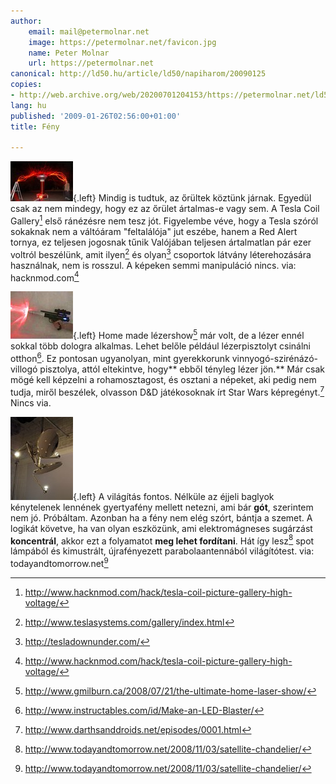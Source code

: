 ```yaml
---
author:
    email: mail@petermolnar.net
    image: https://petermolnar.net/favicon.jpg
    name: Peter Molnar
    url: https://petermolnar.net
canonical: http://ld50.hu/article/ld50/napiharom/20090125
copies:
- http://web.archive.org/web/20200701204153/https://petermolnar.net/ld50/napiharom-20090125/
lang: hu
published: '2009-01-26T02:56:00+01:00'
title: Fény

---
```


![tesla](tesla.jpg){.left} Mindig is tudtuk, az őrültek köztünk járnak.
Egyedül csak az nem mindegy, hogy ez az őrület ártalmas-e vagy sem. A
Tesla Coil Gallery[^1] első ránézésre nem tesz jót. Figyelembe véve,
hogy a Tesla szóról sokaknak nem a váltóáram "feltalálója" jut eszébe,
hanem a Red Alert tornya, ez teljesen jogosnak tűnik Valójában teljesen
ártalmatlan pár ezer voltról beszélünk, amit ilyen[^2] és olyan[^3]
csoportok látvány léterehozására használnak, nem is rosszul. A képeken
semmi manipuláció nincs. via: hacknmod.com[^4]

![laserblaster](laserblaster.jpg){.left} Home made lézershow[^5] már
volt, de a lézer ennél sokkal több dologra alkalmas. Lehet belőle
például lézerpisztolyt csinálni otthon[^6]. Ez pontosan ugyanolyan, mint
gyerekkorunk vinnyogó-szirénázó-villogó pisztolya, attól eltekintve,
hogy\*\* ebből tényleg lézer jön.\*\* Már csak mögé kell képzelni a
rohamosztagost, és osztani a népeket, aki pedig nem tudja, miről
beszélek, olvasson D&D játékosoknak írt Star Wars képregényt.[^7] Nincs
via.

![satellite](satellite.jpg){.left} A világítás fontos. Nélküle az éjjeli
baglyok kénytelenek lennének gyertyafény mellett netezni, ami bár
**gót**, szerintem nem jó. Próbáltam. Azonban ha a fény nem elég szórt,
bántja a szemet. A logikát követve, ha van olyan eszközünk, ami
elektromágneses sugárzást **koncentrál**, akkor ezt a folyamatot **meg
lehet fordítani**. Hát így lesz[^8] spot lámpából és kimustrált,
újrafényezett parabolaantennából világítótest. via:
todayandtomorrow.net[^9]

[^1]: <http://www.hacknmod.com/hack/tesla-coil-picture-gallery-high-voltage/>

[^2]: <http://www.teslasystems.com/gallery/index.html>

[^3]: <http://tesladownunder.com/>

[^4]: <http://www.hacknmod.com/hack/tesla-coil-picture-gallery-high-voltage/>

[^5]: <http://www.gmilburn.ca/2008/07/21/the-ultimate-home-laser-show/>

[^6]: <http://www.instructables.com/id/Make-an-LED-Blaster/>

[^7]: <http://www.darthsanddroids.net/episodes/0001.html>

[^8]: <http://www.todayandtomorrow.net/2008/11/03/satellite-chandelier/>

[^9]: <http://www.todayandtomorrow.net/2008/11/03/satellite-chandelier/>